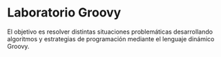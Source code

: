 # Laboratorio Groovy
El objetivo es resolver distintas situaciones problemáticas desarrollando algoritmos y estrategias de programación mediante el lenguaje dinámico Groovy.
